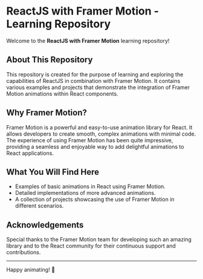 # ReactJS with Framer Motion - Learning Repository

Welcome to the **ReactJS with Framer Motion** learning repository!

## About This Repository

This repository is created for the purpose of learning and exploring the capabilities of ReactJS in combination with Framer Motion. It contains various examples and projects that demonstrate the integration of Framer Motion animations within React components.

## Why Framer Motion?

Framer Motion is a powerful and easy-to-use animation library for React. It allows developers to create smooth, complex animations with minimal code. The experience of using Framer Motion has been quite impressive, providing a seamless and enjoyable way to add delightful animations to React applications.

## What You Will Find Here

-   Examples of basic animations in React using Framer Motion.
-   Detailed implementations of more advanced animations.
-   A collection of projects showcasing the use of Framer Motion in different scenarios.

## Acknowledgements

Special thanks to the Framer Motion team for developing such an amazing library and to the React community for their continuous support and contributions.

---

Happy animating! 🎉
